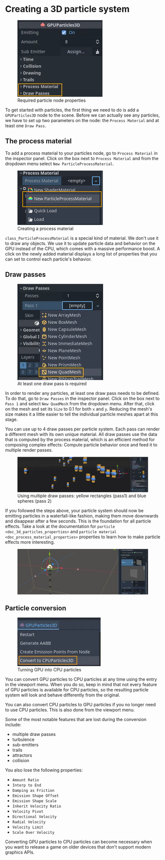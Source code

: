 # Creating a 3D particle system

<figure class="align-right">
<img src="img/particle_node_new.webp"
alt="img/particle_node_new.webp" />
<figcaption>Required particle node properties</figcaption>
</figure>

To get started with particles, the first thing we need to do is add a
`GPUParticles3D` node to the scene. Before we can actually see any
particles, we have to set up two parameters on the node: the
`Process Material` and at least one `Draw Pass`.

## The process material

To add a process material to your particles node, go to
`Process Material` in the inspector panel. Click on the box next to
`Process Material` and from the dropdown menu select
`New ParticleProcessMaterial`.

<figure class="align-right">
<img src="img/particle_new_process_material.webp"
alt="img/particle_new_process_material.webp" />
<figcaption>Creating a process material</figcaption>
</figure>

`class_ParticleProcessMaterial` is a special kind of material. We don't
use it to draw any objects. We use it to update particle data and
behavior on the GPU instead of the CPU, which comes with a massive
performance boost. A click on the newly added material displays a long
list of properties that you can set to control each particle's behavior.

## Draw passes

<figure class="align-right">
<img src="img/particle_first_draw_pass.webp"
alt="img/particle_first_draw_pass.webp" />
<figcaption>At least one draw pass is required</figcaption>
</figure>

In order to render any particles, at least one draw pass needs to be
defined. To do that, go to `Draw Passes` in the inspector panel. Click
on the box next to `Pass 1` and select `New QuadMesh` from the dropdown
menu. After that, click on the mesh and set its `Size` to 0.1 for both
`x` and `y`. Reducing the mesh's size makes it a little easier to tell
the individual particle meshes apart at this stage.

You can use up to 4 draw passes per particle system. Each pass can
render a different mesh with its own unique material. All draw passes
use the data that is computed by the process material, which is an
efficient method for composing complex effects: Compute particle
behavior once and feed it to multiple render passes.

<figure>
<img src="img/particle_two_draw_passes.webp"
alt="img/particle_two_draw_passes.webp" />
<figcaption>Using multiple draw passes: yellow rectangles (pass1) and
blue spheres (pass 2)</figcaption>
</figure>

If you followed the steps above, your particle system should now be
emitting particles in a waterfall-like fashion, making them move
downwards and disappear after a few seconds. This is the foundation for
all particle effects. Take a look at the documentation for
`particle <doc_3d_particles_properties>` and
`particle material <doc_process_material_properties>` properties to
learn how to make particle effects more interesting.

<figure>
<img src="img/particle_basic_system.webp"
alt="img/particle_basic_system.webp" />
</figure>

## Particle conversion

<figure class="align-right">
<img src="img/particle_convert_cpu.webp"
alt="img/particle_convert_cpu.webp" />
<figcaption>Turning GPU into CPU particles</figcaption>
</figure>

You can convert GPU particles to CPU particles at any time using the
entry in the viewport menu. When you do so, keep in mind that not every
feature of GPU particles is available for CPU particles, so the
resulting particle system will look and behave differently from the
original.

You can also convert CPU particles to GPU particles if you no longer
need to use CPU particles. This is also done from the viewport menu.

Some of the most notable features that are lost during the conversion
include:

-   multiple draw passes
-   turbulence
-   sub-emitters
-   trails
-   attractors
-   collision

You also lose the following properties:

-   `Amount Ratio`
-   `Interp to End`
-   `Damping as Friction`
-   `Emission Shape Offset`
-   `Emission Shape Scale`
-   `Inherit Velocity Ratio`
-   `Velocity Pivot`
-   `Directional Velocity`
-   `Radial Velocity`
-   `Velocity Limit`
-   `Scale Over Velocity`

Converting GPU particles to CPU particles can become necessary when you
want to release a game on older devices that don't support modern
graphics APIs.
